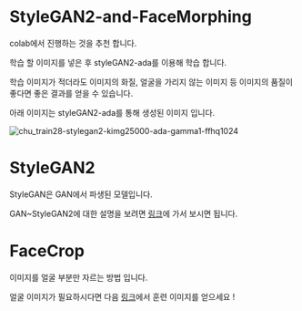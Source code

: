 # StyleGAN2-and-FaceMorphing

colab에서 진행하는 것을 추천 합니다.

학습 할 이미지를 넣은 후 styleGAN2-ada를 이용해 학습 합니다.

학습 이미지가 적더라도 이미지의 화질, 얼굴을 가리지 않는 이미지 등 이미지의 품질이 좋다면 좋은 결과를 얻을 수 있습니다.

아래 이미지는 styleGAN2-ada를 통해 생성된 이미지 입니다.

![chu_train28-stylegan2-kimg25000-ada-gamma1-ffhq1024](https://user-images.githubusercontent.com/40240766/141753191-ea24abb8-bfc9-414a-8594-af2b2c027df8.jpg)


# StyleGAN2

StyleGAN은 GAN에서 파생된 모델입니다.

GAN~StyleGAN2에 대한 설명을 보려면 [링크](https://www.notion.so/GAN-StyleGAN2-28db3fa1a6dd4ec5b072488beaec9072)에 가서 보시면 됩니다.

# FaceCrop

이미지를 얼굴 부분만 자르는 방법 입니다.

얼굴 이미지가 필요하시다면 다음 [링크](https://www.notion.so/a939b61381c24388a1abb85038805f64)에서 훈련 이미지를 얻으세요 !

